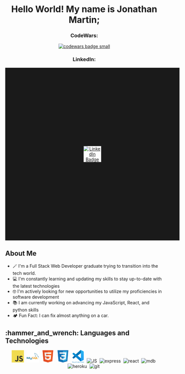<div id="header" align="center">
  <h1>Hello World! My name is Jonathan Martin;</h1>
</div>

<div id="badges" align="center">
  <h3 class="text">CodeWars:</h2>
  <a target="_blank" href="https://www.codewars.com/users/JonnyRiver"><img src="https://www.codewars.com/users/JonnyRiver/badges/small" alt="codewars badge small" /></a>
  <h3 class="text">LinkedIn:</h2>
  <a href="https://www.linkedin.com/in/JonnyRiver/">
  <img border=250px src="https://img.shields.io/badge/LinkedIn-blue?style=for-the-badge&logo=linkedin&logoColor=white" alt="LinkedIn Badge"/></a>
<!--   <h3 class="text">Personal Website:</h2>
  <a href="[link to personal website]">
  <img src="personal website link" alt="Personal Website"/>
  </a> -->
  
<div id="bio" align="left">
  <h2>About Me</h2>
  <ul>
    <li> 🪄 I'm a Full Stack Web Developer graduate trying to transition into the tech world.</li>
    <li> 💻 I'm constantly learning and updating my skills to stay up-to-date with the latest technologies</li>    
    <li> 🤓 I'm actively looking for new opportunities to utilize my proficiencies in software development</li>
    <li> 📚 I am currently working on advancing my JavaScript, React, and python skills</li>
    <li> 🏕 Fun Fact: I can fix almost anything on a car. </li>
  </ul>
</div>
<h2 align="left">:hammer_and_wrench: Languages and Technologies</h2>
<div align="center">
  <img src="https://github.com/devicons/devicon/blob/master/icons/javascript/javascript-original.svg" title="JavaScript" alt="JavaScript" width="40" height="40"/>&nbsp;
  <img src="https://github.com/devicons/devicon/blob/master/icons/mysql/mysql-original-wordmark.svg" title="MySQL"  alt="MySQL" width="40" height="40"/>&nbsp;
  <img src="https://github.com/devicons/devicon/blob/master/icons/html5/html5-original.svg" title="HTML5" alt="HTML" width="40" height="40"/>&nbsp;
  <img src="https://github.com/devicons/devicon/blob/master/icons/css3/css3-original.svg" title="CSS3" alt="CSS" width="40" height="40"/>&nbsp;
  <img src="https://github.com/devicons/devicon/blob/master/icons/vscode/vscode-original-wordmark.svg" title="Visual Studio Code" alt="VSC" width="40" height="40"/>&nbsp;
  <img src="https://img.shields.io/badge/JavaScript-323330?style=for-the-badge&logo=javascript&logoColor=F7DF1E" title="JavaScript" alt="JS" width="40" height="40"/>&nbsp;
  <img src="https://img.shields.io/badge/Express.js-404D59?style=for-the-badge" title="Express" alt="express" width="40" height="40"/>&nbsp;
  <img src="https://img.shields.io/badge/React-20232A?style=for-the-badge&logo=react&logoColor=61DAFB" title="React" alt="react" width="40" height="40"/>&nbsp;
  <img src="https://img.shields.io/badge/MongoDB-4EA94B?style=for-the-badge&logo=mongodb&logoColor=white" title="MongoDB" alt="mdb" width="40" height="40"/>&nbsp;
  <img src="https://img.shields.io/badge/Heroku-430098?style=for-the-badge&logo=heroku&logoColor=white" title="Heroku" alt="heroku" width="40" height="40"/>&nbsp;
  <img src="https://img.shields.io/badge/GIT-E44C30?style=for-the-badge&logo=git&logoColor=white" title="GIT" alt="git" width="40" height="40"/>&nbsp;
  
</div>
